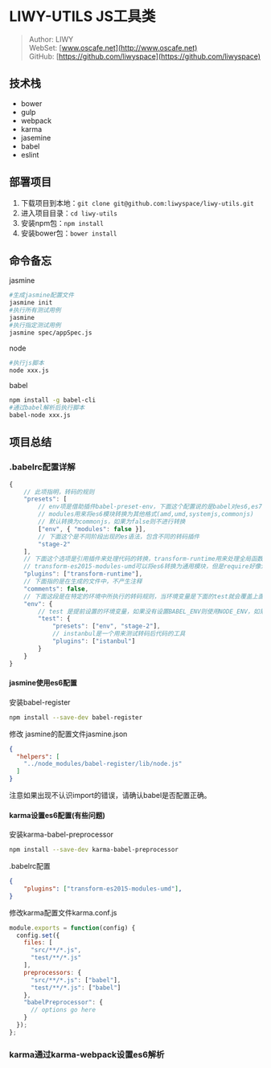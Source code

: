 # LIWY-UTILS JS工具类
> Author: LIWY
> <br/>
> WebSet: [www.oscafe.net](http://www.oscafe.net)
> <br/>
> GitHub: [https://github.com/liwyspace](https://github.com/liwyspace)


## 技术栈
- bower
- gulp
- webpack
- karma
- jasemine
- babel
- eslint

## 部署项目
1. 下载项目到本地：`git clone git@github.com:liwyspace/liwy-utils.git`
2. 进入项目目录：`cd liwy-utils`
3. 安装npm包：`npm install`
4. 安装bower包：`bower install`


## 命令备忘
jasmine
```bash
#生成jasmine配置文件
jasmine init
#执行所有测试用例
jasmine
#执行指定测试用例
jasmine spec/appSpec.js
```

node
```bash
#执行js脚本
node xxx.js
```

babel
```bash
npm install -g babel-cli
#通过babel解析后执行脚本
babel-node xxx.js
```


## 项目总结

### .babelrc配置详解
```js
{
    // 此项指明，转码的规则
    "presets": [
        // env项是借助插件babel-preset-env，下面这个配置说的是babel对es6,es7,es8进行转码，
        // modules用来将es6模块转换为其他格式(amd,umd,systemjs,commonjs)
        // 默认转换为commonjs，如果为false则不进行转换
        ["env", { "modules": false }],
        // 下面这个是不同阶段出现的es语法，包含不同的转码插件
        "stage-2"
    ],
    // 下面这个选项是引用插件来处理代码的转换，transform-runtime用来处理全局函数和优化babel编译，但无法转换新的api
    // transform-es2015-modules-umd可以将es6转换为通用模块，但是require好像没有用了
    "plugins": ["transform-runtime"],
    // 下面指的是在生成的文件中，不产生注释
    "comments": false,
    // 下面这段是在特定的环境中所执行的转码规则，当环境变量是下面的test就会覆盖上面的设置
    "env": {
        // test 是提前设置的环境变量，如果没有设置BABEL_ENV则使用NODE_ENV，如果都没有设置默认就是development
        "test": {
            "presets": ["env", "stage-2"],
            // instanbul是一个用来测试转码后代码的工具
            "plugins": ["istanbul"]
        }
    }
}
```

#### jasmine使用es6配置
安装babel-register
```bash
npm install --save-dev babel-register
```
修改 jasmine的配置文件jasmine.json
```json
{
  "helpers": [
    "../node_modules/babel-register/lib/node.js"
  ]
}
```
注意如果出现不认识import的错误，请确认babel是否配置正确。

#### karma设置es6配置(有些问题)
安装karma-babel-preprocessor
```bash
npm install --save-dev karma-babel-preprocessor
```
.babelrc配置
```json
{
    "plugins": ["transform-es2015-modules-umd"],
}
```
修改karma配置文件karma.conf.js
```js
module.exports = function(config) {
  config.set({
    files: [
      "src/**/*.js",
      "test/**/*.js"
    ],
    preprocessors: {
      "src/**/*.js": ["babel"],
      "test/**/*.js": ["babel"]
    },
    "babelPreprocessor": {
      // options go here
    }
  });
};
```


### karma通过karma-webpack设置es6解析


